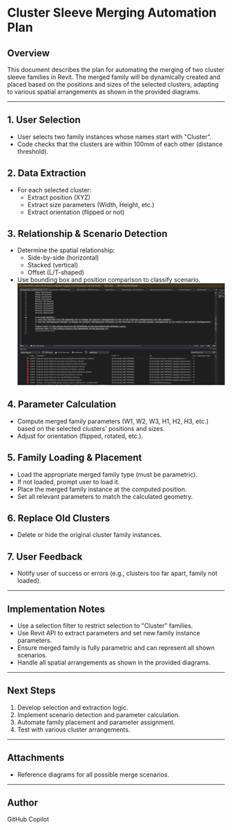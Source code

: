 # Cluster Sleeve Merging Automation Plan

## Overview
This document describes the plan for automating the merging of two cluster sleeve families in Revit. The merged family will be dynamically created and placed based on the positions and sizes of the selected clusters, adapting to various spatial arrangements as shown in the provided diagrams.

---

## 1. User Selection
- User selects two family instances whose names start with "Cluster".
- Code checks that the clusters are within 100mm of each other (distance threshold).

## 2. Data Extraction
- For each selected cluster:
  - Extract position (XYZ)
  - Extract size parameters (Width, Height, etc.)
  - Extract orientation (flipped or not)

## 3. Relationship & Scenario Detection
- Determine the spatial relationship:
  - Side-by-side (horizontal)
  - Stacked (vertical)
  - Offset (L/T-shaped)
- Use bounding box and position comparison to classify scenario.![alt text](image.png)

## 4. Parameter Calculation
- Compute merged family parameters (W1, W2, W3, H1, H2, H3, etc.) based on the selected clusters' positions and sizes.
- Adjust for orientation (flipped, rotated, etc.).

## 5. Family Loading & Placement
- Load the appropriate merged family type (must be parametric).
- If not loaded, prompt user to load it.
- Place the merged family instance at the computed position.
- Set all relevant parameters to match the calculated geometry.

## 6. Replace Old Clusters
- Delete or hide the original cluster family instances.

## 7. User Feedback
- Notify user of success or errors (e.g., clusters too far apart, family not loaded).

---

## Implementation Notes
- Use a selection filter to restrict selection to "Cluster" families.
- Use Revit API to extract parameters and set new family instance parameters.
- Ensure merged family is fully parametric and can represent all shown scenarios.
- Handle all spatial arrangements as shown in the provided diagrams.

---

## Next Steps
1. Develop selection and extraction logic.
2. Implement scenario detection and parameter calculation.
3. Automate family placement and parameter assignment.
4. Test with various cluster arrangements.

---

## Attachments
- Reference diagrams for all possible merge scenarios.

---

## Author
GitHub Copilot
